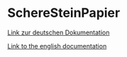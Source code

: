 # SchereSteinPapier

[Link zur deutschen Dokumentation](https://www.symcon.de/de/service/dokumentation/modulreferenz/spielesammlung/schere-stein-papier/)

[Link to the english documentation](https://www.symcon.de/en/service/documentation/module-reference/game-collection/rock-paper-scissors/)